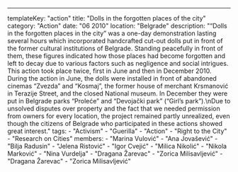 ---
  templateKey: "action"
  title: "Dolls in the forgotten places of the city"
  category: "Action"
  date: "06 2010"
  location: "Belgrade"
  description: "“Dolls in the forgotten places in the city” was a one-day demonstration lasting several hours which incorporated handcrafted cut-out dolls put in front of the former cultural institutions of Belgrade. Standing peacefully in front of them, these figures indicated how those places had become forgotten and left to decay due to various factors such as negligence and social intrigues. This action took place twice, first in June and then in December 2010. During the action in June, the dolls were installed in front of abandoned cinemas “Zvezda” and “Kosmaj”, the former house of merchant Krsmanović in Terazije Street, and the closed National museum. In December they were put in Belgrade parks “Proleće” and “Devojački park” (“Girl’s park”).\nDue to unsolved disputes over property and the fact that we needed permission from owners for every location, the project remained partly unrealized, even though the citizens of Belgrade who participated in these actions showed great interest."
  tags: 
    - "Activism"
    - "Guerilla"
    - "Action"
    - "Right to the City"
    - "Research on Cities"
  members: 
    - "Marina Vulović"
    - "Ana Jovašević"
    - "Bilja Radusin"
    - "Jelena Ristović"
    - "Igor Cvejić"
    - "Milica Nikolić"
    - "Nikola Marković"
    - "Nina Vurdelja"
    - "Dragana Žarevac"
    - "Zorica Milisavljević"
    - "Dragana Žarevac"
    - "Zorica Milisavljević"
